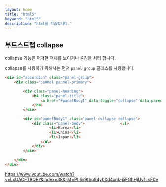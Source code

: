 ```yaml
---
layout: home
title: "html5"
keyword: "html5"
description: "html을 학습합니다."
---
```


## 부트스트랩 collapse

collapse 기능은 어떠한 객체를 보이거나 숨김을 처리 합니다.

collapse를 사용하기 위해서는 먼저 `panel-group` 클래스를 사용합니다.

```html
<div id="accordion" class="panel-group">
    <div class="pannel pannel-primary">

        <div class="panel-heading">
            <h4 class="panel-title">
                <a href="#panelBody1" data-toggle="collapse" data-parent="#accordion">Asia</a>
            </h4>
        </div>

        <div id="panelBody1" class="panel-collapse collapse">
            <div class="panel-body">                <ul>
                    <li>Korea</li>
                    <li>China</li>
                    <li>Japan</li>
                </ul>
            </div>
        </div>

    </div>
</div>
```




https://www.youtube.com/watch?v=LxUACFT8QEY&index=38&list=PL6n9fhu94yhXd4xnk-j5FGhHjUv1LsF0V